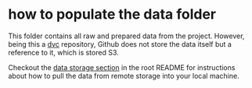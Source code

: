 # how to populate the data folder
This folder contains all raw and prepared data from the project. However, being this a [dvc](https://dvc.org/) repository, Github does not store the data itself but a reference to it, which is stored S3.

Checkout the [data storage section](https://github.com/dcaribou/transfermarkt-datasets#data-storage) in the root README for instructions about how to pull the data from remote storage into your local machine.
